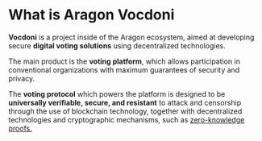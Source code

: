 # What is Aragon Vocdoni

**Vocdoni** is a project inside of the Aragon ecosystem, aimed at developing secure **digital voting solutions** using decentralized technologies.

The main product is the **voting platform**, which allows participation in conventional organizations with maximum guarantees of security and privacy.&#x20;

The **voting protocol** which powers the platform is designed to be **universally verifiable, secure, and resistant** to attack and censorship through the use of blockchain technology, together with decentralized technologies and cryptographic mechanisms, such as [zero-knowledge proofs.](https://en.wikipedia.org/wiki/Zero-knowledge\_proof)
